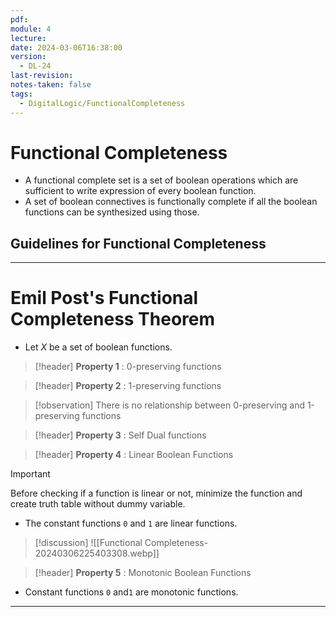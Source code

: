 ```yaml
---
pdf: 
module: 4
lecture: 
date: 2024-03-06T16:38:00
version:
  - DL-24
last-revision: 
notes-taken: false
tags:
  - DigitalLogic/FunctionalCompleteness
---
```

# Functional Completeness

- A functional complete set is a set of boolean operations which are sufficient to write expression of every boolean function.
- A set of boolean connectives is functionally complete if all the boolean functions can be synthesized using those.

## Guidelines for Functional Completeness



---

# Emil Post's Functional Completeness Theorem

- Let $X$ be a set of boolean functions.


> [!header] **Property 1** : 0-preserving functions


> [!header] **Property 2** : 1-preserving functions



> [!observation] 
> There is no relationship between 0-preserving and 1-preserving functions


> [!header] **Property 3** : Self Dual functions



> [!header] **Property 4** : Linear Boolean Functions


> [!important] 
> Before checking if a function is linear or not, minimize the function and create truth table without dummy variable.

- The constant functions `0` and `1` are linear functions.

> [!discussion] 
> ![[Functional Completeness-20240306225403308.webp]]


> [!header] **Property 5** : Monotonic Boolean Functions

- Constant functions `0` and`1` are monotonic functions.

---